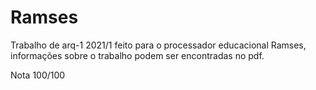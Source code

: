 # Ramses
Trabalho de arq-1 2021/1 feito para o processador educacional Ramses, informações sobre o trabalho podem ser encontradas no pdf. 

Nota 100/100
